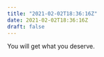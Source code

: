 ```yaml
---
title: "2021-02-02T18:36:16Z"
date: 2021-02-02T18:36:16Z
draft: false
---
```


You will get what you deserve.
